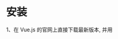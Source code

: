 # 安装
1、在 Vue.js 的官网上直接下载最新版本, 并用 <script> 标签引入
https://unpkg.com/vue@3.5.13/dist/vue.global.js

2、npm
``` shell
#包管理器
npm
yarn
pnpn

# 查看版本
npm -v
2.3.0

#升级 npm
cnpm install npm -g

# 升级或安装 cnpm  
#cnpm：是一个完整 npmjs.org 镜像，可以用此代替官方版本
npm install cnpm -g

#安装依赖并启动开发服务器
npm install
npm run dev

#Vite 是一个 web 开发构建工具
npm init vite-app <project-name>

# 安装 Vue CLI ,Vue CLI提供了一整套标准化的工具和预设配置，使得开发者可以快速启动和配置项目,正确安装Vue CLI是使用Vue命令的第一步
npm install -g @vue/cli

# vite
npm install -g vite
```

# vue和vite
‌Vite和Vue的主要区别在于构建和开发过程的不同。‌‌

构建速度和开发体验：    
‌Vite‌：使用原生ES模块，在开发环境下不需要打包，可以直接运行源代码，提供了更快的启动和刷新速度。Vite将开发服务器和构建过程分离，只需构建一次，提高了开发的效率。     
‌Vue‌：使用传统的Webpack构建方式，需要将所有代码打包成一个或多个文件，这在开发环境下需要重新打包，速度较慢。     
生成环境：      
‌Vite‌：在生产环境中，Vite会将所有的ES模块转换为可部署的代码，以便在现代浏览器中运行。因此，Vite可以与Vue一样用于构建生产级别的应用程序。        
‌Vue‌：在生产环境中，Vue和Vite之间没有太大的区别，都可以用于构建生产级别的应用程序。      


# 创建vue项目,几种不同方式
``` shell
#npm init、create和innit，它们实际上是init命令的别名

npm init vue@latest
#中文提示，方便操作

npm init vite@latest
#可以搭建多种框架



vue create my-project
#vue-cli3.x的初始化方式，目前模板是固定的

vue init webpack 项目名称
#ue-cli2.x的初始化方式，可以使用github上面的一些模板来初始化项目，webpack是官方推荐的标准模板名

vue ui
#图形化界面，可以创建项目，可以选择模板，可以安装插件，可以预览效果
```

# 项目打包
``` shell
#执行完成后，会在 Vue 项目下会生成一个 dist 目录，该目录一般包含 index.html 文件及 static 目录，static 目录包含了静态文件 js、css 以及图片目录 images（如果有图片的话）
npm run build
```

# 初始项目目录说明
![预览](https://github.com/yd4751/blog/blob/main/img/1.png)
![预览](https://github.com/yd4751/blog/blob/main/img/2.png)
![预览](https://github.com/yd4751/blog/blob/main/img/3.png)

# vue示例
``` html
<!DOCTYPE html>
<html>
<head>
<meta charset="utf-8">
<title>Vue 测试实例 - 菜鸟教程(runoob.com)</title>
<script src="https://lf3-cdn-tos.bytecdntp.com/cdn/expire-1-M/vue/3.2.26/vue.global.min.js"></script>
</head>
<body>
<div id="hello-vue" class="demo">
  {{ message }}
</div>

<script>
const HelloVueApp = {
  data() {
    return {
      message: 'Hello Vue!!'
    }
  }
}

Vue.createApp(HelloVueApp).mount('#hello-vue')
</script>
</body>
</html>
```
